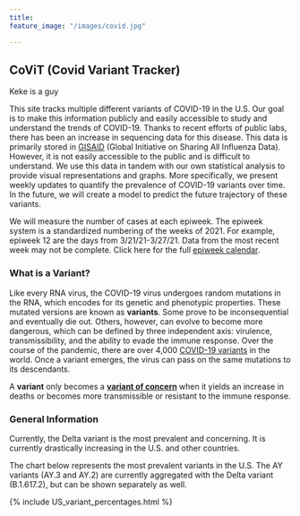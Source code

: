 ```yaml
---
title: 
feature_image: "/images/covid.jpg"

---
```


## CoViT (Covid Variant Tracker)

Keke is a guy

This site tracks multiple different variants of COVID-19 in the U.S. Our goal is to make this information publicly and easily accessible to study and understand the trends of COVID-19. Thanks to recent efforts of public labs, there has been an increase in sequencing data for this disease. This data is primarily stored in [GISAID](https://www.gisaid.org) (Global Initiative on Sharing All Influenza Data). However, it is not easily accessible to the public and is difficult to understand. We use this data in tandem with our own statistical analysis to provide visual representations and graphs. More specifically, we present weekly updates to quantify the prevalence of COVID-19 variants over time. In the future, we will create a model to predict the future trajectory of these variants. 

We will measure the number of cases at each epiweek. The epiweek system is a standardized numbering of the weeks of 2021. For example, epiweek 12 are the days from 3/21/21-3/27/21.  Data from the most recent week may not be complete. Click here for the full [epiweek calendar](https://ibis.health.state.nm.us/resource/MMWRWeekCalendar.html).  

### What is a Variant?

Like every RNA virus, the COVID-19 virus undergoes random mutations in the RNA, which encodes for its genetic and phenotypic properties. These mutated versions are known as **variants**. Some prove to be inconsequential and eventually die out. Others, however, can evolve to become more dangerous, which can be defined by three independent axis: virulence, transmissibility, and the ability to evade the immune response. Over the course of the pandemic, there are over 4,000 [COVID-19 variants](https://www.eurekalert.org/pub_releases/2021-03/uota-hus032321.php) in the world. Once a variant emerges, the virus can pass on the same mutations to its descendants. 

A **variant** only becomes a [**variant of concern**](https://www.cdc.gov/coronavirus/2019-ncov/cases-updates/variant-surveillance/variant-info.html#Interest) when it yields an increase in deaths or becomes more transmissible or resistant to the immune response. 

### General Information

Currently, the Delta variant is the most prevalent and concerning. It is currently drastically increasing in the U.S. and other countries.

The chart below represents the most prevalent variants in the U.S. The AY variants (AY.3 and AY.2) are currently aggregated with the Delta variant (B.1.617.2), but can be shown separately as well.  

{% include US_variant_percentages.html %}

